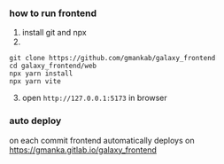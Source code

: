 ### how to run frontend

1. install git and npx
2.
```shell
git clone https://github.com/gmankab/galaxy_frontend
cd galaxy_frontend/web
npx yarn install
npx yarn vite
```
3. open `http://127.0.0.1:5173` in browser


### auto deploy

on each commit frontend automatically deploys on https://gmanka.gitlab.io/galaxy_frontend

